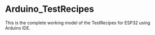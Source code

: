 # Arduino_TestRecipes

This is the complete working model of the TestRecipes for ESP32 using Arduino IDE.
